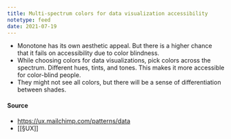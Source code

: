 ```yaml
---
title: Multi-spectrum colors for data visualization accessibility
notetype: feed
date: 2021-07-19
---
```


- Monotone has its own aesthetic appeal. But there is a higher chance that it fails on accessibility due to color blindness. 
- While choosing colors for data visualizations, pick colors across the spectrum. Different hues, tints, and tones. This makes it more accessible for color-blind people. 
- They might not see all colors, but there will be a sense of differentiation between shades.

#### Source
- https://ux.mailchimp.com/patterns/data
- [[§UX]]